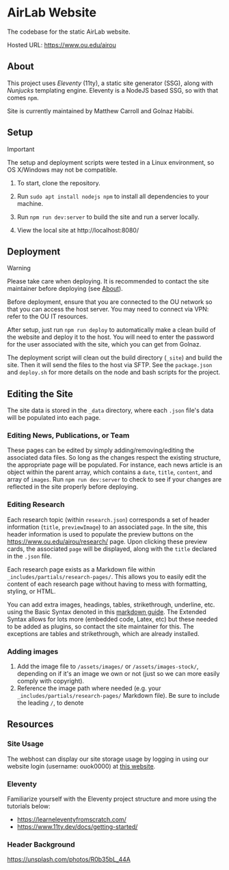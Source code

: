 # AirLab Website

The codebase for the static AirLab website.

Hosted URL: https://www.ou.edu/airou

## About

This project uses *Eleventy* (11ty), a static site generator (SSG), along with *Nunjucks* templating engine. Eleventy is a NodeJS based SSG, so with that comes `npm`.

Site is currently maintained by Matthew Carroll and Golnaz Habibi.

## Setup

> [!IMPORTANT]
> The setup and deployment scripts were tested in a Linux environment, so OS X/Windows may not be compatible.

1. To start, clone the repository.

2. Run `sudo apt install nodejs npm` to install all dependencies to your machine.

3. Run `npm run dev:server` to build the site and run a server locally.

4. View the local site at http://localhost:8080/

## Deployment

> [!WARNING]
> Please take care when deploying. It is recommended to contact the site maintainer before deploying (see [About](https://github.com/airou-lab/AirlabWebsite/tree/main#about)).

Before deployment, ensure that you are connected to the OU network so that you can access the host server. You may need to connect via VPN: refer to the OU IT resources.

After setup, just run `npm run deploy` to automatically make a clean build of the website and deploy it to the host. You will need to enter the password for the user associated with the site, which you can get from Golnaz.

The deployment script will clean out the build directory (`_site`) and build the site. Then it will send the files to the host via SFTP. See the `package.json` and `deploy.sh` for more details on the node and bash scripts for the project.

## Editing the Site

The site data is stored in the `_data` directory, where each `.json` file's data will be populated into each page.

### Editing News, Publications, or Team
These pages can be edited by simply adding/removing/editing the associated data files. So long as the changes respect the existing structure, the appropriate page will be populated. For instance, each news article is an object within the parent array, which contains a `date`, `title`, `content`, and array of `images`. Run `npm run dev:server` to check to see if your changes are reflected in the site properly before deploying.

### Editing Research
Each research topic (within `research.json`) corresponds a set of header information (`title`, `previewImage`) to an associated `page`. In the site, this header information is used to populate the preview buttons on the https://www.ou.edu/airou/research/ page. Upon clicking these preview cards, the associated `page` will be displayed, along with the `title` declared in the `.json` file.

Each research page exists as a Markdown file within `_includes/partials/research-pages/`. This allows you to easily edit the content of each research page without having to mess with formatting, styling, or HTML. 

You can add extra images, headings, tables, strikethrough, underline, etc. using the Basic Syntax denoted in this [markdown guide](https://www.markdownguide.org/cheat-sheet/). The Extended Syntax allows for lots more (embedded code, Latex, etc) but these needed to be added as plugins, so contact the site maintainer for this. The exceptions are tables and strikethrough, which are already installed.

### Adding images
1. Add the image file to `/assets/images/` or `/assets/images-stock/`, depending on if it's an image we own or not (just so we can more easily comply with copyright).
2. Reference the image path where needed (e.g. your `_includes/partials/research-pages/` Markdown file). Be sure to include the leading `/`, to denote 

## Resources

### Site Usage
The webhost can display our site storage usage by logging in using our website login (username: ouok0000) at [this website](https://ouwww.ou.edu/usage_web.php).

### Eleventy
Familiarize yourself with the Eleventy project structure and more using the tutorials below:
- https://learneleventyfromscratch.com/
- https://www.11ty.dev/docs/getting-started/

### Header Background 
https://unsplash.com/photos/R0b35bL_44A
